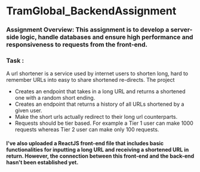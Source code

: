# TramGlobal_BackendAssignment

### Assignment Overview: This assignment is to develop a server-side logic, handle databases and ensure high performance and responsiveness to requests from the front-end.

### Task :
A url shortener is a service used by internet users to shorten long, hard to remember URLs into easy to share shortened re-directs.
The project
- Creates an endpoint that takes in a long URL and returns a shortened one with a random short ending.
- Creates an endpoint that returns a history of all URLs shortened by a given user.
- Make the short urls actually redirect to their long url counterparts.
- Requests should be tier based. For example a Tier 1 user can make 1000 requests
whereas Tier 2 user can make only 100 requests.

#### I've also uploaded a ReactJS front-end file that includes basic functionalities for inputting a long URL and receiving a shortened URL in return. However, the connection between this front-end and the back-end hasn't been established yet.
